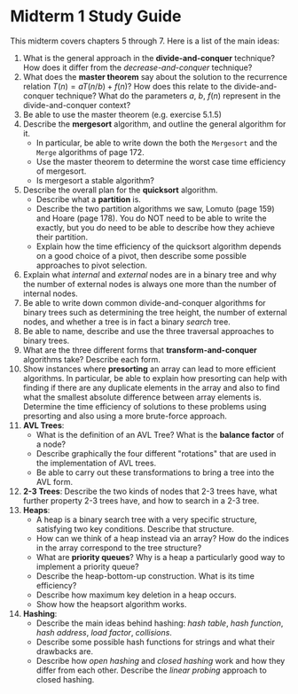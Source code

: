 # Midterm 1 Study Guide

This midterm covers chapters 5 through 7. Here is a list of the main ideas:

1. What is the general approach in the **divide-and-conquer** technique? How does it differ from the *decrease-and-conquer* technique?
2. What does the **master theorem** say about the solution to the recurrence relation $T(n) = a T(n/b) + f(n)$? How does this relate to the divide-and-conquer technique? What do the parameters $a$, $b$, $f(n)$ represent in the divide-and-conquer context?
3. Be able to use the master theorem (e.g. exercise 5.1.5)
4. Describe the **mergesort** algorithm, and outline the general algorithm for it.
    - In particular, be able to write down the both the `Mergesort` and the `Merge` algorithms of page 172.
    - Use the master theorem to determine the worst case time efficiency of mergesort.
    - Is mergesort a stable algorithm?
5. Describe the overall plan for the **quicksort** algorithm.
    - Describe what a **partition** is.
    - Describe the two partition algorithms we saw, Lomuto (page 159) and Hoare (page 178). You do NOT need to be able to write the exactly, but you do need to be able to describe how they achieve their partition.
    - Explain how the time efficiency of the quicksort algorithm depends on a good choice of a pivot, then describe some possible approaches to pivot selection.
6. Explain what *internal* and *external* nodes are in a binary tree and why the number of external nodes is always one more than the number of internal nodes.
7. Be able to write down common divide-and-conquer algorithms for binary trees such as determining the tree height, the number of external nodes, and whether a tree is in fact a binary *search* tree.
8. Be able to name, describe and use the three traversal approaches to binary trees.
9. What are the three different forms that **transform-and-conquer** algorithms take? Describe each form.
10. Show instances where **presorting** an array can lead to more efficient algorithms. In particular, be able to explain how presorting can help with finding if there are any duplicate elements in the array and also to find what the smallest absolute difference between array elements is. Determine the time efficiency of solutions to these problems using presorting and also using a more brute-force approach.
11. **AVL Trees**:
    - What is the definition of an AVL Tree? What is the **balance factor** of a node?
    - Describe graphically the four different "rotations" that are used in the implementation of AVL trees.
    - Be able to carry out these transformations to bring a tree into the AVL form.
12. **2-3 Trees**: Describe the two kinds of nodes that 2-3 trees have, what further property 2-3 trees have, and how to search in a 2-3 tree.
13. **Heaps**:
    - A heap is a binary search tree with a very specific structure, satisfying two key conditions. Describe that structure.
    - How can we think of a heap instead via an array? How do the indices in the array correspond to the tree structure?
    - What are **priority queues**? Why is a heap a particularly good way to implement a priority queue?
    - Describe the heap-bottom-up construction. What is its time efficiency?
    - Describe how maximum key deletion in a heap occurs.
    - Show how the heapsort algorithm works.
14. **Hashing**:
    - Describe the main ideas behind hashing: *hash table*, *hash function*, *hash address*, *load factor*, *collisions*.
    - Describe some possible hash functions for strings and what their drawbacks are.
    - Describe how *open hashing* and *closed hashing* work and how they differ from each other. Describe the *linear probing* approach to closed hashing.
